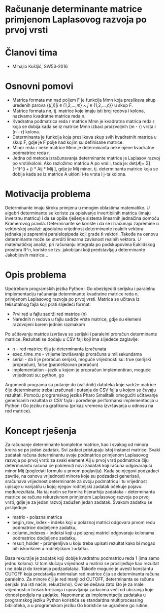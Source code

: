 # Računanje determinante matrice primjenom Laplasovog razvoja po prvoj vrsti

# Članovi tima

- Mihajlo Kušljić, SW53-2016

# Osnovni pomovi
- Matrica formata mn nad poljem F je funkcija Mmn koja preslikava skup uređenih parova {(𝑖,𝑗)|𝑖 ∈ {1,2,…,𝑚} ∧ 𝑗 ∈ {1,2,…,𝑛}} u skup F.
- Matrice formata nn, tj. matrice koje imaju isti broj redova i kolona, nazivamo kvadratne matrice reda n.
- Kvadratna podmatrica reda r matrice Mmn je kvadratna matrica reda r koja se dobija kada se iz matrice Mmn izbaci proizvoljnih (m - r) vrsta i (n - r) kolona.
- Determinanta je funkcija koja preslikava skup svih kvadratnih matrica u skup F, gdje je F polje nad kojim su definisane matrice.
- Minor reda r neke matrice Mmn je determinanta neke njene kvadratne podmatrice reda r.
- Jedna od metoda izračunavanja determinante matrice je Laplasov razvoj po vrsti/koloni. Ako razložimo matricu A po vrsi i, tada je: det(𝐴)= Σ[ (−1)^(i + j) * Aij * Mij ], gdje je Mij minor, tj. determinanta matrice koja se dobija kada se iz matrice A ukloni i-ta vrsta i j-ta kolona.

# Motivacija problema
Determinante imaju široku primjenu u mnogim oblastima matematike. U algebri determinante se koriste za opisivanje invertibilnih matrica (imaju inverznu matricu) i da se opiše rješenje sistema linearnih jednačina pomoću Kramerovog pravila. Determinante se koriste i da se izračunaju zapremine u vektorskoj analizi: apsolutna vrijednost determinante realnih vektora jednaka je zapremini paralelopipeda koji grade ti vektori. Takođe na osnovu determinante može se utvrditi linearna zavisnost realnih vektora. U matematičkoj analizi, pri računanju integrala po podskupovima Euklidskog prostora R^n, koriste se tzv. jakobijani koji predstavljaju determinante Jakobijevih matrica...

# Opis problema
Upotrebom programskih jezika Python i Go obezbjediti serijsku i paralelnu implementaciju računanja determinante kvadratne matrice reda n, primjenom Laplasovog razvoja po prvoj vrsti. Matrica se učitava iz teksutalnog fajla koji prati slijedeći format:

- Prvi red u fajlu sadrži red matrice (n)
- Narednih n redova u fajlu sadrže vrste matrice, gdje su elemeni razdvojeni barem jednim razmakom

Po učitavanju matrice izvršava se serijski i paralelni proračun determinante matrice. Rezultati se dodaju u CSV fajl koji ima slijedeće zaglavlje:

- n - red matrice čija je determinanta izračunata
- exec_time_ms - vrijeme izvršavanja proračuna u milisekundama
- serial - da li je proračun serijski, moguće vrijednosti su: true (serijski propračun), false (paralelizovan proračun)
- implementation - jezik u kojem je propračun implementiran, moguće vrijednosti su: python, go

Argumenti programa su putanje do (validnih) datoteka koje sadrže matrice čije determinante treba izračunati i putanja do CSV fajla u kojem se čuvaju rezultati. Pomoću programskog jezika Pharo Smalltalk omogućiti učitavanje generisanih rezultata iz CSV fajla i poređenje performansi implementacija u Python i Go jeziku na grafikonu (prikaz vremena izvršavanja u odnosu na red matrice).

# Koncept rješenja
Za računanje determinante kompletne matrice, kao i svakog od minora kreira se po jedan zadatak. Svi zadaci pristupaju istoj instanci matrice. Svaki zadatak računa determinantu svoje podmatrice primjenom Laplasovog razvoja po prvoj vrsti: za svaki element Aij u prvoj vrsti podmatrice čiju determinantu računa će pokrenuti novi zadatak koji računa odgovarajući minor Mij (pogledati formulu u prvom poglavlju). Kada se njegovi podzadaci završe, na osnovu vrijednosti minora koje su podzadaci generisali, sračunava vrijednost determinante za svoju podmatricu i tu vrijednost upisuje u varijablu u kojoj njegov roditeljski zadatak očekuje pojavu međurezultata. Na taj način se formira hijerarhija zadataka - determinanta matrice se računa rekurzivnom primjenom Laplasovog razvoja po prvoj vrsti, gdje je za jedan razvoj zadužen jedan zadatak. Svakom zadatku se prslijeđuje:

- matrix - polazna matrica
- begin_row_index - indeks koji u polaznoj matrici odgovara prvom redu podmatrice dodjeljene zadatku,
- column_indexes - indeksi koji u polaznoj matrici odgovaraju kolonama podmatrice dodjeljene zadatku,
- result_holder - promjenljiva u koju treba upisati rezultat kako bi mogao biti iskorišćen u roditeljskom zadatku.

Baza rekurzije je zadatak koji dobije kvadratnu podmatricu reda 1 (ima samo jednu kolonu). U tom slučaju vrijednost u matrici se proslijeđuje kao rezultat i ne dolazi do kreiranja podzadataka. Takođe moguće je uvesti konstantu CUTOFF koja predstavlja minimalan red matrice čija se determinanta računa paralelno. Za minore čiji je red manji od CUTOFF, determinanta se računa serijski (na isti način, rekurzivno). Ovo se dešava zato što je za male vrijednosti n trošak kreiranja i upravljanja zadacima veći od ubrzanja koje donosi podjela na zadatke.
Napomena: za implementaciju zadataka u programskog jeziku Python koristiće se standardna multiprocessing biblioteka, a u programskom jeziku Go koristiće se ugrađene go rutine. 